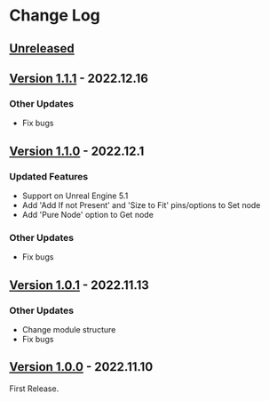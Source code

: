 # Change Log

## [Unreleased](https://github.com/colory-games/UEPlugin-AccessVariableByName/compare/v1.1.1...main)

## [Version 1.1.1](https://github.com/colory-games/UEPlugin-AccessVariableByName/compare/v1.1.0...v1.1.1) - 2022.12.16

### Other Updates

* Fix bugs

## [Version 1.1.0](https://github.com/colory-games/UEPlugin-AccessVariableByName/compare/v1.0.1...v1.1.0) - 2022.12.1

### Updated Features

* Support on Unreal Engine 5.1
* Add 'Add If not Present' and 'Size to Fit' pins/options to Set node
* Add 'Pure Node' option to Get node

### Other Updates

* Fix bugs

## [Version 1.0.1](https://github.com/colory-games/UEPlugin-AccessVariableByName/compare/v1.0.0...v1.0.1) - 2022.11.13

### Other Updates

* Change module structure
* Fix bugs

## [Version 1.0.0](https://github.com/colory-games/UEPlugin-AccessVariableByName/compare/a704fff36a4017db8a5d2a9c4be539bf3e07b4ad...v1.0.0) - 2022.11.10

First Release.
